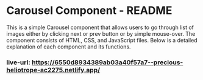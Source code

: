 # Carousel Component - README

This is a simple Carousel component that allows users to go through list of images either by clicking next or prev button or by simple mouse-over. The component consists of HTML, CSS, and JavaScript files. Below is a detailed explanation of each component and its functions.

### live-url: https://6550d8934389ab03a40f57a7--precious-heliotrope-ac2275.netlify.app/
